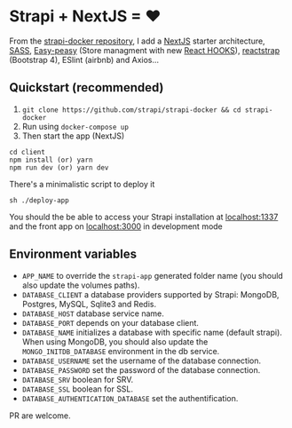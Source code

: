 # Strapi + NextJS = ♥

From the [strapi-docker repository](https://github.com/strapi/strapi-docker), I add a 
[NextJS](https://nextjs.org) starter architecture, 
[SASS](https://github.com/zeit/next-plugins/tree/master/packages/next-sass), 
[Easy-peasy](https://github.com/ctrlplusb/easy-peasy) (Store managment with new [React HOOKS](https://reactjs.org/docs/hooks-intro.html)), 
[reactstrap](https://reactstrap.github.io/) (Bootstrap 4), ESlint (airbnb) and Axios...

## Quickstart (recommended)

1. `git clone https://github.com/strapi/strapi-docker && cd strapi-docker`
2. Run using `docker-compose up`
3. Then start the app (NextJS)

```
cd client
npm install (or) yarn
npm run dev (or) yarn dev
```

There's a minimalistic script to deploy it
```
sh ./deploy-app
```

You should the be able to access your Strapi installation at [localhost:1337](http://localhost:1337) and the front app on [localhost:3000](http://localhost:3000) in development mode

## Environment variables

- `APP_NAME` to override the `strapi-app` generated folder name (you should also update the volumes paths).
- `DATABASE_CLIENT` a database providers supported by Strapi: MongoDB, Postgres, MySQL, Sqlite3 and Redis.
- `DATABASE_HOST` database service name.
- `DATABASE_PORT` depends on your database client.
- `DATABASE_NAME` initializes a database with specific name (default strapi). When using MongoDB, you should also update the `MONGO_INITDB_DATABASE` environment in the db service.
- `DATABASE_USERNAME` set the username of the database connection.
- `DATABASE_PASSWORD` set the password of the database connection.
- `DATABASE_SRV` boolean for SRV.
- `DATABASE_SSL` boolean for SSL.
- `DATABASE_AUTHENTICATION_DATABASE` set the authentification.

PR are welcome.
